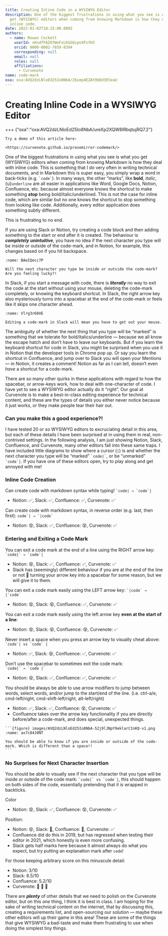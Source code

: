 ```yaml
---
title: Creating Inline Code in a WYSIWYG Editor
description: One of the biggest frustrations in using what you see is what you
  get (WYSIWYG) editors when coming from knowing Markdown is how they deal with
  inline code.
date: 2022-01-02T18:25:00.000Z
authors:
  - name: Rowan Cockett
    userId: vKndfPAZO7WeFxLH1GQcpnXPzfH3
    orcid: 0000-0002-7859-8394
    corresponding: null
    email: null
    roles: null
    affiliations:
      - Curvenote
name: code-mark
oxa: oxa:AVQ2dzLNloEd25Io8NbA/Zbimp4EZAt9Q6d3E5eaU
---
```


# Creating Inline Code in a WYSIWYG Editor

+++ {"oxa":"oxa:AVQ2dzLNloEd25Io8NbA/ureXp2XQW8IRbqtujRQ7.2"}

```{important}
Try a demo of this article here:

<https://curvenote.github.io/prosemirror-codemark/>

```

One of the biggest frustrations in using what you see is what you get (WYSIWYG) editors when coming from knowing Markdown is how they deal with inline code. This is something that I do very often in writing technical documents, and in Markdown this is super easy, you simply wrap a word in back-ticks (e.g. `` `code` ``). In many ways, the other “marks”, like **bold**, _italic_, {u}`underline` are all easier in applications like Word, Google Docs, Notion, Confluence, etc. because almost everyone knows the shortcut to make something **_stop_** being bold/italic/underlined. This is not the case for inline code, which are similar but no one knows the shortcut to stop something from looking like code. Additionally, every editor application does something subtly different.

This is frustrating to no end.

If you are using Slack or Notion, try creating a code block and then adding something to the start or end after it is created. The behaviour is **_completely_** **_unintuitive_**, you have no idea if the next character you type will be inside or outside of the code-mark, and in Notion, for example, this changes based on if you hit backspace.

```{figure} images/AVQ2dzLNloEd25Io8NbA-kyfA2zoorzdQ86lQcWXd-v1.gif
:name: BAeIQecc7P

Will the next character you type be inside or outside the code-mark? Are you feeling lucky?!
```

In Slack, if you start a message with code, there is **_literally_** no way to exit the code at the start without using your mouse, deleting the code-mark completely, or knowing the keyboard shortcut. In Slack, the right arrow key also mysteriously turns into a spacebar at the end of the code-mark or feels like it skips one character ahead.

```{figure} images/AVQ2dzLNloEd25Io8NbA-o7qfguj5MicBmAYHpHV2-v1.gif
:name: Vlrg3r60XE

Editing a code-mark in Slack will mean you have to get out your mouse.
```

The ambiguity of whether the next thing that you type will be “marked” is something that we tolerate for bold/italics/underline — because we all know the escape hatch and don’t have to leave our keyboards. But if you learn the keyboard shortcut for code in Slack, you might be surprised when you use it in Notion that the developer tools in Chrome pop up. Or say you learn the shortcut in Confluence, and jump over to Slack you will open your Mentions — in Notion, it creates a comment! Notion as far as I can tell, doesn’t even _have_ a shortcut for a code-mark.

There are so many other quirks in these applications with regard to how the spacebar, or arrow-keys work, how to deal with one-character of code. I have yet to see a WYSIWYG editor actually do it “right”. Our goal at Curvenote is to make a best-in-class editing experience for technical content, and these are the types of details you either never notice because it just works, or they make people tear their hair out.

### Can you make this a good experience?!

I have tested 20 or so WYSIWYG editors to excruciating detail in this area, but each of these details I have been surprised at in using them in real, non-contrived settings. In the following analysis, I am just showing Notion, Slack, Confluence, and Curvenote, many other editors fall into these same traps. I have included little diagrams to show where a cursor (`|`) is and whether the next character you type will be “marked” `` `code|` ``, or be “unmarked” `` `code`| ``. If you have one of these editors open, try to play along and get annoyed with me!

### Inline Code Creation

Can create code with markdown syntax while typing! `` `code| → `code`| ``

- Notion: ✅, Slack: ✅, Confluence: ✅, Curvenote: ✅

Can create code with markdown syntax, in reverse order (e.g. last, then first): `` code`| → `|code` ``

- Notion: 😵, Slack: ✅, Confluence: 😵, Curvenote: ✅

### Entering and Exiting a Code Mark

You can exit a code mark at the end of a line using the RIGHT arrow key: `` `code|` → `code`| ``

- Notion: 😵, Slack: ✅, Confluence: ✅, Curvenote: ✅
- Slack has (seemingly) different behaviour if you are at the end of the line or not 🙁 turning your arrow key into a spacebar for some reason, but we will give it to them.

You can exit a code mark easily using the LEFT arrow key: `` `|code` → |`code` ``

- Notion: 😵, Slack: 😵, Confluence: ✅, Curvenote: ✅

You can exit a code mark easily using the left arrow key **even at the start of a line**:

- Notion: 😵, Slack: 😵, Confluence: 😵, Curvenote: ✅

Never insert a space when you press an arrow key to visually cheat above: `` `code`| vs `code` | ``

- Notion: ✅, Slack: 😵, Confluence: ✅, Curvenote: ✅

Don’t use the spacebar to sometimes exit the code mark:\
`` `code|` → `code |` ``

- Notion: 😵, Slack: ✅, Confluence: ✅, Curvenote: ✅

You should be always be able to use arrow modifiers to jump between words, select words, and/or jump to the start/end of the line. (i.e. ctrl-a/e, cmd-left/right, cmd-shift-left/right, alt-left/right)

- Notion: ✅, Slack: ✅, Confluence: 😵, Curvenote: ✅
- Confluence takes over the arrow key functionality if you are directly before/after a code-mark, and does special, unexpected things.

````{margin}
```{figure} images/AVQ2dzLNloEd25Io8NbA-52j9lJNpY9eklarCInKQ-v1.png
:name: ax7c84J0NT

You should be able to know if you are inside or outside of the code-mark. Which is different than a space!!
```

````

### No Surprises for Next Character Insertion

You should be able to visually see if the next character that you type will be inside or outside of the code mark: `` `code|` vs `code`| ``, this should happen on both sides of the code, essentially pretending that it is wrapped in backticks.

Color

- Notion: 😵, Slack: ✅, Confluence: 😵, Curvenote: ✅

Position:

- Notion: 😵, Slack: 🤔, Confluence: 🤔, Curvenote: ✅
- Confluence did do this in 2019, but has regressed when testing their editor in 2021, which honestly is even more confusing.
- Slack gets half marks here because it almost always do what you expect, but try putting an explanation mark after `code`!

For those keeping arbitrary score on this minuscule detail:

- Notion: 3/10
- Slack: 6.5/10
- Confluence: 5.2/10
- Curvenote: 💯 🎉 🥳

There are **_plenty_** of other details that we need to polish on the Curvenote editor, but on this _one_ thing, I think it is best in class. I am hoping for the sake of writing technical content on the internet, that by discussing this, creating a requirements list, and open-sourcing our solution — maybe these other editors will up their game in this area! These are some of the things that give WYSIWYG a bad-taste and make them frustrating to use when doing the simplest tiny things.
